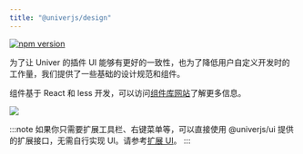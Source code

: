 ```yaml
---
title: "@univerjs/design"
---
```


[![npm version](https://img.shields.io/npm/v/@univerjs/design)](https://npmjs.org/package/@univerjs/design)

为了让 Univer 的插件 UI 能够有更好的一致性，也为了降低用户自定义开发时的工作量，我们提供了一些基础的设计规范和组件。

组件基于 React 和 less 开发，可以访问[组件库网站](https://univer-design.vercel.app/?path=/docs/design-design-token-default--docs)了解更多信息。

![](/img/design.jpeg)

:::note
如果你只需要扩展工具栏、右键菜单等，可以直接使用 @univerjs/ui 提供的扩展接口，无需自行实现 UI。请参考[扩展 UI](/guides/extend/ui)。
:::
